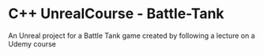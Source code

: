 # C++ UnrealCourse - Battle-Tank
An Unreal project for a Battle Tank game created by following a lecture on a Udemy course
